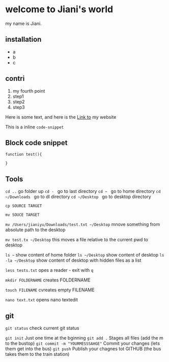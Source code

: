 # welcome to Jiani's world
my name is Jiani.
## installation
- a
- b
- c
## contri 
1. my fourth point
1. step1
1. step2
1. step3


Here is some text, and here is the [Link to](https://www.google.com) my website

This is a inline `code-snippet`

## Block code snippet
```
function test(){

}
```

## Tools

`cd ..`  go folder up
`cd - ` go to last directory
`cd ~ ` go to home directory
`cd ~/Downloads ` go to dl directory
`cd ~/Desktop ` go to desktop directory

`cp SOURCE TARGET`

`mv SOUCE TARGET`

`mv /Users/jianiyu/Downloads/test.txt ~/Desktop` mnove something from absolute path to the desktop

`mv test.tx ~/Desktop` this moves a file relative to the current pwd to desktop

`ls ~` show content of home folder
`ls ~/Desktop` show content of desktop
`ls -la ~/Desktop` show content of desktop with hidden files as a list

`less tests.txt` opes a reader - exit with `q`

`mkdir FOLDERNAME` creates FOLDERNAME

`touch FILENAME` cvreates empty FILENAME

`nano text.txt` opens nano textedit


## git
`git status` check current git status

`git init` Just one time at the bginning
`git add .` Stages all files (add the m to the bustop)
`git commit -m "YOURMESSSAHGE"` Commit your changes (lets them get into the bus)
`git push` Publish your chagnes tot GITHUB (the bus takes them to the train station)
